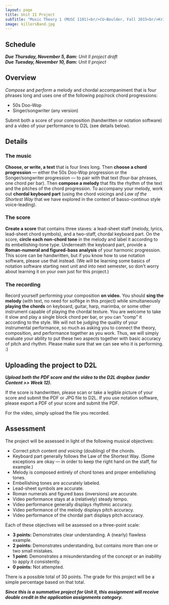 ```yaml
---
layout: page
title: Unit II Project
subTitle: "Music Theory 1 (MUSC 1101)<br/>CU–Boulder, Fall 2015<br/>Kris Shaffer, Ph.D. – instructor"
image: killersBand.jpg
---
```


## Schedule

***Due Thursday, November 5, 8am:*** *Unit II project draft*   
***Due Tuesday, November 10, 8am:*** *Unit II project*   


## Overview

*Compose* and *perform* a melody and chordal accompaniment that is four phrases long and uses one of the following pop/rock chord progressions:

- 50s Doo-Wop  
- Singer/songwriter (any version)

Submit both a score of your composition (handwritten or notation software) and a video of your performance to D2L (see details below).


## Details

### The music

**Choose, or write, a text** that is four lines long. Then **choose a chord progression** — either the 50s Doo-Wop progression or the Songer/songwriter progression — to pair with that text (four-bar phrases, one chord per bar). Then **compose a melody** that fits the rhythm of the text and the pitches of the chord progression. To accompany your melody, work out **chordal keyboard part** (using the chord voicings and *Law of the Shortest Way* that we have explored in the context of basso-continuo style voice-leading).  

### The score

**Create a score** that contains three staves: a lead-sheet staff (melody, lyrics, lead-sheet chord symbols), and a two-staff, chordal keyboard part. On the score, **circle each non-chord tone** in the melody and label it according to its embellishing-tone type. Underneath the keyboard part, provide a **Roman-numeral and figured-bass analysis** of your harmonic progression. This score can be handwritten, but if you know how to use notation software, please use that instead. (We will be learning some basics of notation software starting next unit and into next semester, so don't worry about learning it on your own just for this project.) 


### The recording

Record yourself performing your composition **on video.** You should **sing the melody** (with text, no need for solfège in this project) while simultaneously **playing the chords** on keyboard, guitar, harp, marimba, or some other instrument capable of playing the chordal texture. You are welcome to take it slow and play a single block chord per bar, or you can "comp" it according to the style. We will not be judging the quality of your instrumental performance, so much as asking you to connect the theory, composition, and performance together as you work. Thus, we will simply evaluate your ability to put these two aspects together with basic accuracy of pitch and rhythm. Please make sure that we can see who it is performing. :)


## Uploading the project to D2L

***Upload both the PDF score and the video to the D2L dropbox (under Content >> Week 12).***

If the score is handwritten, please scan or take a legible picture of your score and submit the PDF or JPG file to D2L. If you use notation software, please export a PDF of your score and submit the PDF.

For the video, simply upload the file you recorded.


## Assessment

The project will be assessed in light of the following musical objectives:

- Correct pitch content *and voicing* (doubling) of the chords.  
- Keyboard part generally follows the Law of the Shortest Way. (Some exceptions are okay — in order to keep the right hand on the staff, for example.)  
- Melody is composed entirely of chord tones and proper embellishing tones.  
- Embellishing tones are accurately labeled.  
- Lead-sheet symbols are accurate.  
- Roman numerals and figured bass (inversions) are accurate.  
- Video performance stays at a (relatively) steady tempo.  
- Video performance generally displays rhythmic accuracy.  
- Video performance of the melody displays pitch accuracy.  
- Video performance of the chordal part displays pitch accuracy.  

Each of these objectives will be assessed on a three-point scale:

- **3 points:** Demonstrates clear understanding. A (nearly) flawless example.  
- **2 points:** Demonstrates understanding, but contains more than one or two small mistakes.  
- **1 point:** Demonstrates a misunderstanding of the concept or an inability to apply it consistently.  
- **0 points:** Not attempted.  

There is a possible total of 30 points. The grade for this project will be a simple percentage based on that total.

***Since this is a summative project for Unit II, this assignment will receive double credit in the application assignments category.***